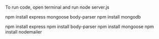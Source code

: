 To run code, open terminal and run node server.js


npm install express mongoose body-parser
npm install mongodb

npm install express
npm install body-parser
npm install mongoose
npm install nodemailer
